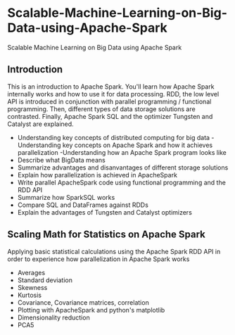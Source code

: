 # Scalable-Machine-Learning-on-Big-Data-using-Apache-Spark
Scalable Machine Learning on Big Data using Apache Spark
## Introduction
This is an introduction to Apache Spark. You'll learn how Apache Spark internally works and how to use it for data processing. RDD, the low level API is introduced in conjunction with parallel programming / functional programming. Then, different types of data storage solutions are contrasted. Finally, Apache Spark SQL and the optimizer Tungsten and Catalyst are explained.
* Understanding key concepts of distributed computing for big data - Understanding key concepts on Apache Spark and how it achieves parallelization  -Understanding how an Apache Spark program looks like
* Describe what BigData means
* Summarize advantages and disanvantages of different storage solutions
* Explain how parallelization is achieved in ApacheSpark
* Write parallel ApacheSpark code using functional programming and the RDD API
* Summarize how SparkSQL works
* Compare SQL and DataFrames against RDDs
* Explain the advantages of Tungsten and Catalyst optimizers

## Scaling Math for Statistics on Apache Spark
Applying basic statistical calculations using the Apache Spark RDD API in order to experience how parallelization in Apache Spark works
* Averages
* Standard deviation
* Skewness
* Kurtosis
* Covariance, Covariance matrices, correlation
* Plotting with ApacheSpark and python's matplotlib
* Dimensionality reduction
* PCA5
